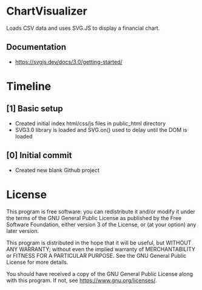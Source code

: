 # ChartVisualizer

Loads CSV data and uses SVG.JS to display a financial chart.

## Documentation
* https://svgjs.dev/docs/3.0/getting-started/

# Timeline

## [1] Basic setup
* Created initial index html/css/js files in public_html directory
* SVG3.0 library is loaded and SVG.on() used to delay until the DOM is loaded

## [0] Initial commit
* Created new blank Github project

# License
This program is free software: you can redistribute it and/or modify it under the terms of the GNU General Public License as published by the Free Software Foundation, either version 3 of the License, or (at your option) any later version.

This program is distributed in the hope that it will be useful, but WITHOUT ANY WARRANTY; without even the implied warranty of MERCHANTABILITY or FITNESS FOR A PARTICULAR PURPOSE. See the GNU General Public License for more details.

You should have received a copy of the GNU General Public License along with this program. If not, see https://www.gnu.org/licenses/.